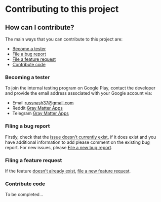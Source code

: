 # Contributing to this project

## How can I contribute?
The main ways that you can contribute to this project are:
- [Become a tester](https://github.com/russnash/Duality-Launcher/blob/master/CONTRIBUTING.md#becoming-a-tester)
- [File a bug report](https://github.com/russnash/Duality-Launcher/blob/master/CONTRIBUTING.md#filing-a-bug-report)
- [File a feature request](https://github.com/russnash/Duality-Launcher/blob/master/CONTRIBUTING.md#filing-a-feature-request)
- [Contribute code](https://github.com/russnash/Duality-Launcher/blob/master/CONTRIBUTING.md#contribute-code)

### Becoming a tester
To join the internal testing program on Google Play, contact the developer and provide the email address associated with your Google account via:
- Email [russnash37@gmail.com](mailto:russnash37@gmail.com)
- Reddit [Gray Matter Apps](https://www.reddit.com/r/GrayMatterApps/)
- Telegram [Gray Matter Apps](https://t.me/graymatterapps2020)

### Filing a bug report
Firstly, check that the [issue doesn't currently exist](https://github.com/russnash/Duality-Launcher/issues), if it does exist and you have additional information to add please comment on the existing bug report.  For new issues, please [File a new bug report](https://github.com/russnash/Duality-Launcher/issues/new?assignees=&labels=&template=bug_report.md&title=).

### Filing a feature request
If the feature [doesn't already exist](https://github.com/russnash/Duality-Launcher/issues), [file a new feature request](https://github.com/russnash/Duality-Launcher/issues/new?assignees=&labels=&template=feature_request.md&title=).

### Contribute code
To be completed...
